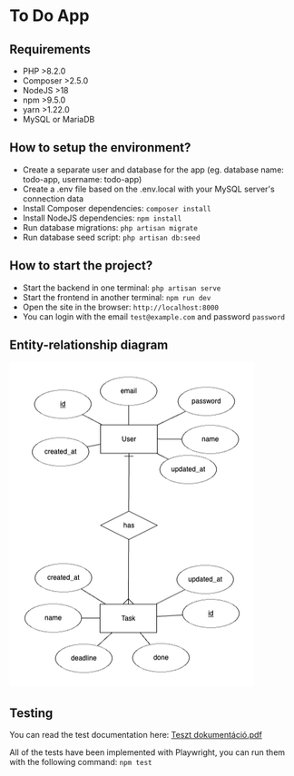 # To Do App

## Requirements

-   PHP >8.2.0
-   Composer >2.5.0
-   NodeJS >18
-   npm >9.5.0
-   yarn >1.22.0
-   MySQL or MariaDB

## How to setup the environment?

-   Create a separate user and database for the app (eg. database name: todo-app, username: todo-app)
-   Create a .env file based on the .env.local with your MySQL server's connection data
-   Install Composer dependencies: `composer install`
-   Install NodeJS dependencies: `npm install`
-   Run database migrations: `php artisan migrate`
-   Run database seed script: `php artisan db:seed`

## How to start the project?

-   Start the backend in one terminal: `php artisan serve`
-   Start the frontend in another terminal: `npm run dev`
-   Open the site in the browser: `http://localhost:8000`
-   You can login with the email `test@example.com` and password `password`

## Entity-relationship diagram

![Entity-relationship diagram](erd.png)

## Testing

You can read the test documentation here: [Teszt dokumentáció.pdf](Teszt%20dokumentáció.pdf)

All of the tests have been implemented with Playwright, you can run them with the following command: `npm test`
